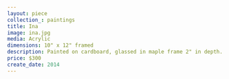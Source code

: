 ```yaml
---
layout: piece
collection_: paintings
title: Ina
image: ina.jpg
media: Acrylic
dimensions: 10" x 12" framed
description: Painted on cardboard, glassed in maple frame 2" in depth.
price: $300
create_date: 2014
---
```

